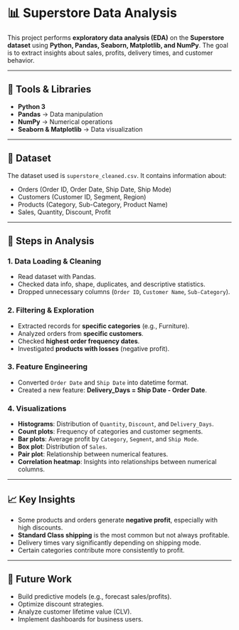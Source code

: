 # 📊 Superstore Data Analysis

This project performs **exploratory data analysis (EDA)** on the **Superstore dataset** using **Python, Pandas, Seaborn, Matplotlib, and NumPy**.
The goal is to extract insights about sales, profits, delivery times, and customer behavior.

---

## 🔧 Tools & Libraries

* **Python 3**
* **Pandas** → Data manipulation
* **NumPy** → Numerical operations
* **Seaborn & Matplotlib** → Data visualization

---

## 📂 Dataset

The dataset used is `superstore_cleaned.csv`.
It contains information about:

* Orders (Order ID, Order Date, Ship Date, Ship Mode)
* Customers (Customer ID, Segment, Region)
* Products (Category, Sub-Category, Product Name)
* Sales, Quantity, Discount, Profit

---

## 🚀 Steps in Analysis

### 1. Data Loading & Cleaning

* Read dataset with Pandas.
* Checked data info, shape, duplicates, and descriptive statistics.
* Dropped unnecessary columns (`Order ID`, `Customer Name`, `Sub-Category`).

### 2. Filtering & Exploration

* Extracted records for **specific categories** (e.g., Furniture).
* Analyzed orders from **specific customers**.
* Checked **highest order frequency dates**.
* Investigated **products with losses** (negative profit).

### 3. Feature Engineering

* Converted `Order Date` and `Ship Date` into datetime format.
* Created a new feature: **Delivery\_Days = Ship Date - Order Date**.

### 4. Visualizations

* **Histograms**: Distribution of `Quantity`, `Discount`, and `Delivery_Days`.
* **Count plots**: Frequency of categories and customer segments.
* **Bar plots**: Average profit by `Category`, `Segment`, and `Ship Mode`.
* **Box plot**: Distribution of `Sales`.
* **Pair plot**: Relationship between numerical features.
* **Correlation heatmap**: Insights into relationships between numerical columns.

---

## 📈 Key Insights

* Some products and orders generate **negative profit**, especially with high discounts.
* **Standard Class shipping** is the most common but not always profitable.
* Delivery times vary significantly depending on shipping mode.
* Certain categories contribute more consistently to profit.

---

## 📌 Future Work

* Build predictive models (e.g., forecast sales/profits).
* Optimize discount strategies.
* Analyze customer lifetime value (CLV).
* Implement dashboards for business users.



